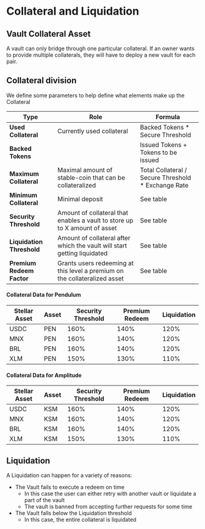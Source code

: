 # Collateral and Liquidation

## Vault Collateral Asset

A vault can only bridge through one particular collateral. If an owner wants to provide multiple collaterals, they will have to deploy a new vault for each pair.

## Collateral division

We define some parameters to help define what elements make up the Collateral&#x20;

| Type                      | Role                                                                       | Formula                                              |
| ------------------------- | -------------------------------------------------------------------------- | ---------------------------------------------------- |
| **Used Collateral**       | Currently used collateral                                                  | Backed Tokens \* Secure Threshold                    |
| **Backed Tokens**         |                                                                            | Issued Tokens + Tokens to be issued                  |
| **Maximum Collateral**    | Maximal amount of stable-coin that can be collateralized                   | Total Collateral / Secure Threshold \* Exchange Rate |
| **Minimum Collateral**    | Minimal deposit                                                            | See table                                            |
| **Security Threshold**    | Amount of collateral that enables a vault to store up to X amount of asset | See table                                            |
| **Liquidation Threshold** | Amount of collateral after which the vault will start getting liquidated   | See table                                            |
| **Premium Redeem Factor** | Grants users redeeming at this level a premium on the collateralized asset | See table                                            |

#### Collateral Data for Pendulum

| Stellar Asset | Asset | Security Threshold | Premium Redeem | Liquidation |
| ------------- | ----- | ------------------ | -------------- | ----------- |
| USDC          | PEN   | 160%               | 140%           | 120%        |
| MNX           | PEN   | 160%               | 140%           | 120%        |
| BRL           | PEN   | 160%               | 140%           | 120%        |
| XLM           | PEN   | 150%               | 130%           | 110%        |

#### Collateral Data for Amplitude

| Stellar Asset | Asset | Security Threshold | Premium Redeem | Liquidation |
| ------------- | ----- | ------------------ | -------------- | ----------- |
| USDC          | KSM   | 160%               | 140%           | 120%        |
| MNX           | KSM   | 160%               | 140%           | 120%        |
| BRL           | KSM   | 160%               | 140%           | 120%        |
| XLM           | KSM   | 150%               | 130%           | 110%        |

## Liquidation

A Liquidation can happen for a variety of reasons:&#x20;

* The Vault fails to execute a redeem on time
  * In this case the user can either retry with another vault or liquidate a part of the vault
  * The vault is banned from accepting further requests for some time
* The Vault falls below the Liquidation threshold
  * In this case, the entire collateral is liquidated





